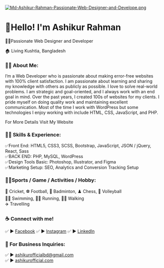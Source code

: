 [![Md-Ashikur-Rahman-Passionate-Web-Designer-and-Develope.png](https://i.postimg.cc/LX3R45VM/Md-Ashikur-Rahman-Passionate-Web-Designer-and-Develope.png)](https://postimg.cc/CB59mFtv)
# 👋Hello! I'm Ashikur Rahman
<p>👨‍💻Passionate Web Designer and Developer</p> <p>🏠 Living Kushtia, Bangladesh </p>

### 👨‍🏫 About Me:
<p>I’m a Web Developer who is passionate about making error-free websites with 100% client satisfaction. I am passionate about learning and sharing my knowledge with others as publicly as possible. I love to solve real-world problems. I am strategic and goal-oriented, and I always work with an end goal in mind. Over the past years, I created 100s of websites for my clients. I pride myself on doing quality work and maintaining excellent communication. Most of the time I work with WordPress but some technologies I enjoy working with include HTML, CSS, JavaScript, and PHP.</p>

<a herf="https://ashikurofficial.com/"> For More Details Visit My Website </a>

### 👨‍💻 Skills & Experience:
✅Front End: HTML5, CSS3, SCSS, Bootstrap, JavaScript, JSON / jQuery, React, Sass <br>
✅BACK END: PHP,  MySQL, WordPress <br>
✅Design Tools Basic: Photoshop, Illustrator, and Figma <br>
✅Marketing Setup: SEO, Analytics and Conversion Tracking Setup <br>

### 🙍‍♂️Sports / Game / Activities / Hobby:
🏏 Cricket, ⚽ Football, 🏸 Badminton, ♟️ Chess, 🏐 Volleyball  
🏊‍♂️ Swimming, 🏃‍♂️ Running, 🚶‍♂️ Walking  
✈️ Travelling

### ☕ Connect with me!
✅ ► <a href="https://www.facebook.com/ashikurofficialbd">Facebook</a>
✅ ► <a href="https://www.instagram.com/ashikurofficialbd/">Instagram</a>
✅ ► <a href="https://www.linkedin.com/in/ashikurofficial/">LinkedIn</a>

### 📧 For Business Inquiries:
✅ ► ashikurofficialbd@gmail.com   
✅ ► [ashikurofficial.com](https://ashikurofficial.com/)





